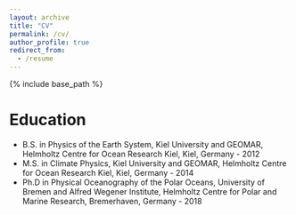 ```yaml
---
layout: archive
title: "CV"
permalink: /cv/
author_profile: true
redirect_from:
  - /resume
---
```


{% include base_path %}

Education
======
* B.S. in Physics of the Earth System, Kiel University and GEOMAR, Helmholtz Centre for Ocean Research Kiel, Kiel, Germany - 2012
* M.S. in Climate Physics, Kiel University and GEOMAR, Helmholtz Centre for Ocean Research Kiel, Kiel, Germany - 2014
* Ph.D in Physical Oceanography of the Polar Oceans, University of Bremen and Alfred Wegener Institute, Helmholtz Centre for Polar and Marine Research, 
Bremerhaven, Germany - 2018 
